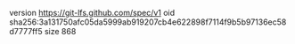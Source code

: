 version https://git-lfs.github.com/spec/v1
oid sha256:3a131750afc05da5999ab919207cb4e622898f7114f9b5b97136ec58d7777ff5
size 868
